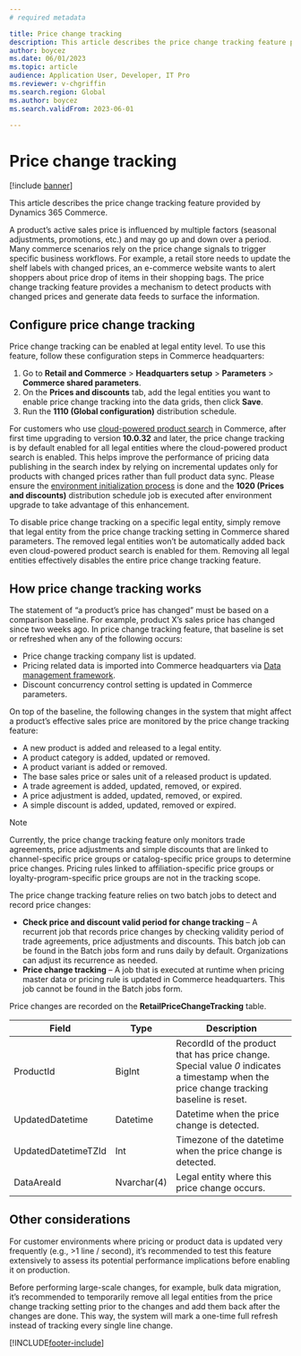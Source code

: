 ```yaml
---
# required metadata

title: Price change tracking
description: This article describes the price change tracking feature provided by Dynamics 365 Commerce.
author: boycez
ms.date: 06/01/2023
ms.topic: article
audience: Application User, Developer, IT Pro
ms.reviewer: v-chgriffin
ms.search.region: Global
ms.author: boycez
ms.search.validFrom: 2023-06-01

---
```


# Price change tracking

[!include [banner](../includes/banner.md)]

This article describes the price change tracking feature provided by Dynamics 365 Commerce.

A product’s active sales price is influenced by multiple factors (seasonal adjustments, promotions, etc.) and may go up and down over a period. Many commerce scenarios rely on the price change signals to trigger specific business workflows. For example, a retail store needs to update the shelf labels with changed prices, an e-commerce website wants to alert shoppers about price drop of items in their shopping bags. The price change tracking feature provides a mechanism to detect products with changed prices and generate data feeds to surface the information.

## Configure price change tracking

Price change tracking can be enabled at legal entity level. To use this feature, follow these configuration steps in Commerce headquarters:

1. Go to **Retail and Commerce** > **Headquarters setup** > **Parameters** > **Commerce shared parameters**.
1. On the **Prices and discounts** tab, add the legal entities you want to enable price change tracking into the data grids, then click **Save**.
1. Run the **1110 (Global configuration)** distribution schedule.

For customers who use [cloud-powered product search](https://learn.microsoft.com/dynamics365/commerce/cloud-powered-search-overview) in Commerce, after first time upgrading to version **10.0.32** and later, the price change tracking is by default enabled for all legal entities where the cloud-powered product search is enabled. This helps improve the performance of pricing data publishing in the search index by relying on incremental updates only for products with changed prices rather than full product data sync. Please ensure the [environment initialization process](https://learn.microsoft.com/dynamics365/commerce/enable-configure-retail-functionality) is done and the **1020 (Prices and discounts)** distribution schedule job is executed after environment upgrade to take advantage of this enhancement. 

To disable price change tracking on a specific legal entity, simply remove that legal entity from the price change tracking setting in Commerce shared parameters. The removed legal entities won’t be automatically added back even cloud-powered product search is enabled for them. Removing all legal entities effectively disables the entire price change tracking feature.

## How price change tracking works

The statement of “a product’s price has changed” must be based on a comparison baseline. For example, product X’s sales price has changed since two weeks ago. In price change tracking feature, that baseline is set or refreshed when any of the following occurs:

- Price change tracking company list is updated.
- Pricing related data is imported into Commerce headquarters via [Data management framework](https://learn.microsoft.com/dynamics365/fin-ops-core/dev-itpro/data-entities/data-entities-data-packages).
- Discount concurrency control setting is updated in Commerce parameters.

On top of the baseline, the following changes in the system that might affect a product’s effective sales price are monitored by the price change tracking feature:

-	A new product is added and released to a legal entity.
-	A product category is added, updated or removed.
-	A product variant is added or removed.
-	The base sales price or sales unit of a released product is updated.
-	A trade agreement is added, updated, removed, or expired.
-	A price adjustment is added, updated, removed, or expired.
-	A simple discount is added, updated, removed or expired.

> [!NOTE]
> Currently, the price change tracking feature only monitors trade agreements, price adjustments and simple discounts that are linked to channel-specific price groups or catalog-specific price groups to determine price changes. Pricing rules linked to affiliation-specific price groups or loyalty-program-specific price groups are not in the tracking scope. 

The price change tracking feature relies on two batch jobs to detect and record price changes:

- **Check price and discount valid period for change tracking** – A recurrent job that records price changes by checking validity period of trade agreements, price adjustments and discounts. This batch job can be found in the Batch jobs form and runs daily by default. Organizations can adjust its recurrence as needed.
-	**Price change tracking** – A job that is executed at runtime when pricing master data or pricing rule is updated in Commerce headquarters. This job cannot be found in the Batch jobs form.

Price changes are recorded on the **RetailPriceChangeTracking** table.

| **Field**           | **Type**    | **Description**                                                                                                                          |
|---------------------|-------------|------------------------------------------------------------------------------------------------------------------------------------------|
| ProductId           | BigInt      | RecordId of the product that has price change. Special value *0* indicates a timestamp when the price change tracking baseline is reset. |
| UpdatedDatetime     | Datetime    | Datetime when the price change is detected.                                                                                              |
| UpdatedDatetimeTZId | Int         | Timezone of the datetime when the price change is detected.                                                                              |
| DataAreaId          | Nvarchar(4) | Legal entity where this price change occurs.                                                                                             |

## Other considerations

For customer environments where pricing or product data is updated very frequently (e.g., >1 line / second), it’s recommended to test this feature extensively to assess its potential performance implications before enabling it on production.

Before performing large-scale changes, for example, bulk data migration, it’s recommended to temporarily remove all legal entities from the price change tracking setting prior to the changes and add them back after the changes are done. This way, the system will mark a one-time full refresh instead of tracking every single line change.

[!INCLUDE[footer-include](../includes/footer-banner.md)]
